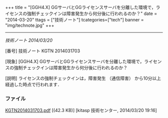 +++
title = "[GGH4.X] GGサーバとGGライセンスサーバを分離した環境で，ライセンスの強制チェックインは障害発生から何分後に行われるのか？"
date = "2014-03-20"
ttags = ["技術ノート"]
tcategories=["tech"]
banner = "img/technote.jpg"
+++

-------------------------------------------------------------------------------------------------------------------------

*技術ノート
2014/03/20*


[番号]
技術ノート KGTN 2014031703

[現象]
[GGH4.X]
GGサーバとGGライセンスサーバを分離した環境で，ライセンスの強制チェックインは障害発生から何分後に行われるのか？

[説明]
ライセンスの強制チェックインは，障害発生 （通信障害）
から10分以上経過した時点で行われます．


### ファイル





[KGTN2014031703.pdf](http://techreport.kitasp.net/attachments/download/1625/KGTN2014031703.pdf)
 [(42.3 KB)] [kitasp 技術センター, 2014/03/20
19:16]
